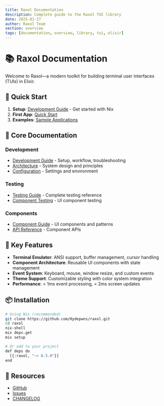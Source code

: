 ```yaml
---
title: Raxol Documentation
description: Complete guide to the Raxol TUI library
date: 2025-01-27
author: Raxol Team
section: overview
tags: [documentation, overview, library, tui, elixir]
---
```


# 📚 Raxol Documentation

Welcome to Raxol—a modern toolkit for building terminal user interfaces (TUIs) in Elixir.

## 🚀 Quick Start

1. **Setup**: [Development Guide](DEVELOPMENT.md) - Get started with Nix
2. **First App**: [Quick Start](../examples/guides/01_getting_started/quick_start.md)
3. **Examples**: [Sample Applications](../examples/)

## 📖 Core Documentation

### Development

- [Development Guide](DEVELOPMENT.md) - Setup, workflow, troubleshooting
- [Architecture](ARCHITECTURE.md) - System design and principles
- [Configuration](CONFIGURATION.md) - Settings and environment

### Testing

- [Testing Guide](testing/README.md) - Complete testing reference
- [Component Testing](components/testing.md) - UI component testing

### Components

- [Component Guide](components/README.md) - UI components and patterns
- [API Reference](components/api/README.md) - Component APIs

## 🎯 Key Features

- **Terminal Emulator**: ANSI support, buffer management, cursor handling
- **Component Architecture**: Reusable UI components with state management
- **Event System**: Keyboard, mouse, window resize, and custom events
- **Theme Support**: Customizable styling with color system integration
- **Performance**: < 1ms event processing, < 2ms screen updates

## 📦 Installation

```bash
# Using Nix (recommended)
git clone https://github.com/Hydepwns/raxol.git
cd raxol
nix-shell
mix deps.get
mix setup

# Or add to your project
def deps do
  [{:raxol, "~> 0.5.0"}]
end
```

## 🔗 Resources

- [GitHub](https://github.com/Hydepwns/raxol)
- [Issues](https://github.com/Hydepwns/raxol/issues)
- [CHANGELOG](../CHANGELOG.md)
